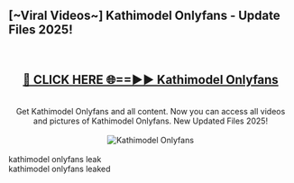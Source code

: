 <h2>[~Viral Videos~] Kathimodel Onlyfans - Update Files 2025!</h2>
<br>
<div align="center">
<h2><a href="https://betterlinks.top/A2PfLJ" rel="nofollow">🔴 CLICK HERE 🌐==►► Kathimodel Onlyfans</a></h2>
<br>
Get Kathimodel Onlyfans and all content. Now you can access all videos and pictures of Kathimodel Onlyfans. New Updated Files 2025!
<br>
<br>
<a href="https://betterlinks.top/A2PfLJ" rel="nofollow" data-target="animated-image.originalLink"><img src="https://i.ibb.co.com/WyWwxjT/player-gif2.gif" alt="Kathimodel Onlyfans" style="max-width: 100%; display: inline-block;" data-target="animated-image.originalImage"></a>
</div>
<br>
kathimodel onlyfans leak<br>
kathimodel onlyfans leaked